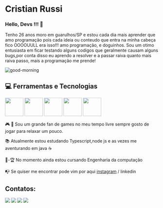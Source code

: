 # Cristian Russi

### Hello, Devs !!! 👋
Tenho 26 anos moro em guarulhos/SP e estou cada dia mais aprender que amo programação pois cada ideia ou conteudo que entra na minha
cabeça fico OOOOUULL era isso!!! amo programação, e doguinhos. Sou um otimo entusiasta em ficar testando alguns codigos que geralmente
causam alguns bugs,por conta disso eu aprendo a resolver e a passar raiva quanto mais raiva passo, mais a programação me prende! 

![good-morning](https://github.com/Cristianss11/Cristianss11/assets/91230251/108f2741-8a5e-4503-980c-23b86b28891d)



## :computer: Ferramentas e Tecnologias
<img loading="lazy" src="https://cdn.jsdelivr.net/gh/devicons/devicon@latest/icons/angular/angular-original.svg" width="60" height="60" /> <img loading="lazy" src="https://cdn.jsdelivr.net/gh/devicons/devicon@latest/icons/typescript/typescript-original.svg" width="60" height="60" /> <img loading="lazy" src="https://cdn.jsdelivr.net/gh/devicons/devicon@latest/icons/javascript/javascript-original.svg" width="60" height="60" /> <img loading="lazy" src="https://cdn.jsdelivr.net/gh/devicons/devicon@latest/icons/spring/spring-original.svg" width="60" height="60" /> <img loading="lazy" src="https://cdn.jsdelivr.net/gh/devicons/devicon@latest/icons/java/java-original.svg" width="60" height="60" />


:video_game: :space_invader: Sou um grande fan de games no meu tempo livre sempre gosto de jogar para relaxar um pouco.

:books: Atualmente estou estudando Typescript,node js e as vezes me aventurando em java :coffee: 

:school:-:trophy: No momento ainda estou cursando Engenharia da computação

:mailbox_with_no_mail: Se quiser me encontrar pode vim por aqui <a href="https://www.instagram.com/cristian_russy/" target="_blank" >instagram</a> / linkedin


## Contatos:

<div>
<a href="https://www.instagram.com/cristian_russy/" target="_blank"><img loading="lazy" src="https://img.shields.io/badge/-Instagram-%23E4405F?style=for-the-badge&logo=instagram&logoColor=white" target="_blank"></a>
<a href="https://www.twitch.tv/hunterrxd" target="_blank"><img loading="lazy" src="https://img.shields.io/badge/Twitch-9146FF?style=for-the-badge&logo=twitch&logoColor=white" target="_blank"></a>
<a href = "mailto:cristianrocha24@gmail.com"><img loading="lazy" src="https://img.shields.io/badge/Gmail-D14836?style=for-the-badge&logo=gmail&logoColor=white" target="_blank"></a>
<a href="https://www.linkedin.com/in/seu-usuário-linkedln-aqui" target="_blank"><img loading="lazy" src="https://img.shields.io/badge/-LinkedIn-%230077B5?style=for-the-badge&logo=linkedin&logoColor=white" target="_blank"></a>   
</div>





<!--
**Cristianss11/Cristianss11** is a ✨ _special_ ✨ repository because its `README.md` (this file) appears on your GitHub profile.

Here are some ideas to get you started:

- 🔭 I’m currently working on ...
- 🌱 I’m currently learning ...
- 👯 I’m looking to collaborate on ...
- 🤔 I’m looking for help with ...
- 💬 Ask me about ...
- 📫 How to reach me: ...
- 😄 Pronouns: ...
- ⚡ Fun fact: ...
-->
